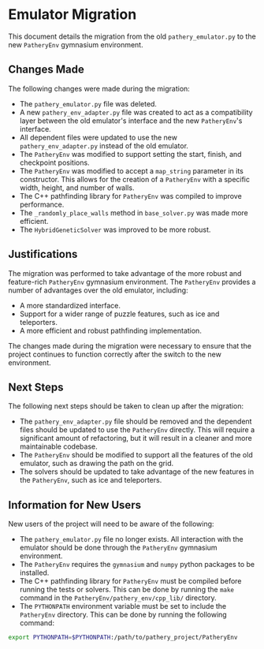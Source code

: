# Emulator Migration

This document details the migration from the old `pathery_emulator.py` to the new `PatheryEnv` gymnasium environment.

## Changes Made

The following changes were made during the migration:

- The `pathery_emulator.py` file was deleted.
- A new `pathery_env_adapter.py` file was created to act as a compatibility layer between the old emulator's interface and the new `PatheryEnv`'s interface.
- All dependent files were updated to use the new `pathery_env_adapter.py` instead of the old emulator.
- The `PatheryEnv` was modified to support setting the start, finish, and checkpoint positions.
- The `PatheryEnv` was modified to accept a `map_string` parameter in its constructor. This allows for the creation of a `PatheryEnv` with a specific width, height, and number of walls.
- The C++ pathfinding library for `PatheryEnv` was compiled to improve performance.
- The `_randomly_place_walls` method in `base_solver.py` was made more efficient.
- The `HybridGeneticSolver` was improved to be more robust.

## Justifications

The migration was performed to take advantage of the more robust and feature-rich `PatheryEnv` gymnasium environment. The `PatheryEnv` provides a number of advantages over the old emulator, including:

- A more standardized interface.
- Support for a wider range of puzzle features, such as ice and teleporters.
- A more efficient and robust pathfinding implementation.

The changes made during the migration were necessary to ensure that the project continues to function correctly after the switch to the new environment.

## Next Steps

The following next steps should be taken to clean up after the migration:

- The `pathery_env_adapter.py` file should be removed and the dependent files should be updated to use the `PatheryEnv` directly. This will require a significant amount of refactoring, but it will result in a cleaner and more maintainable codebase.
- The `PatheryEnv` should be modified to support all the features of the old emulator, such as drawing the path on the grid.
- The solvers should be updated to take advantage of the new features in the `PatheryEnv`, such as ice and teleporters.

## Information for New Users

New users of the project will need to be aware of the following:

- The `pathery_emulator.py` file no longer exists. All interaction with the emulator should be done through the `PatheryEnv` gymnasium environment.
- The `PatheryEnv` requires the `gymnasium` and `numpy` python packages to be installed.
- The C++ pathfinding library for `PatheryEnv` must be compiled before running the tests or solvers. This can be done by running the `make` command in the `PatheryEnv/pathery_env/cpp_lib/` directory.
- The `PYTHONPATH` environment variable must be set to include the `PatheryEnv` directory. This can be done by running the following command:

```bash
export PYTHONPATH=$PYTHONPATH:/path/to/pathery_project/PatheryEnv
```
